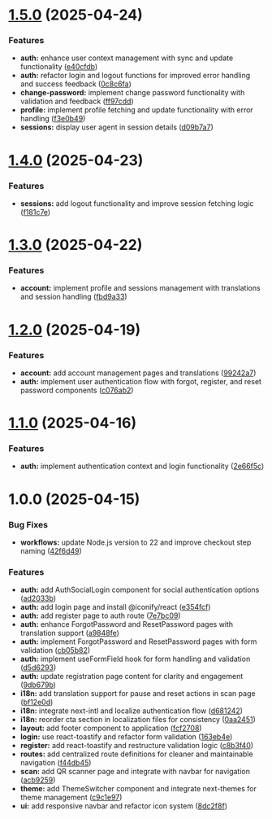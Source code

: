 # [1.5.0](https://github.com/ntuan2502/nextjs-amata/compare/v1.4.0...v1.5.0) (2025-04-24)


### Features

* **auth:** enhance user context management with sync and update functionality ([e40cfdb](https://github.com/ntuan2502/nextjs-amata/commit/e40cfdb41c311cacfc49ab4a7d49d4d33a06997c))
* **auth:** refactor login and logout functions for improved error handling and success feedback ([0c8c6fa](https://github.com/ntuan2502/nextjs-amata/commit/0c8c6fa97520d65fabc1cd5e5788b92a729a3971))
* **change-password:** implement change password functionality with validation and feedback ([ff97cdd](https://github.com/ntuan2502/nextjs-amata/commit/ff97cdd117782c5f2753f1538aa6b22b462d2ba7))
* **profile:** implement profile fetching and update functionality with error handling ([f3e0b49](https://github.com/ntuan2502/nextjs-amata/commit/f3e0b49be9b1fc68bbad41d2f82b27ebb22e3cb0))
* **sessions:** display user agent in session details ([d09b7a7](https://github.com/ntuan2502/nextjs-amata/commit/d09b7a771493d6279155273a5a9890a1abee31d2))

# [1.4.0](https://github.com/ntuan2502/nextjs-amata/compare/v1.3.0...v1.4.0) (2025-04-23)


### Features

* **sessions:** add logout functionality and improve session fetching logic ([f181c7e](https://github.com/ntuan2502/nextjs-amata/commit/f181c7eba53fd3ea9a10c36e12e4796a2703335b))

# [1.3.0](https://github.com/ntuan2502/nextjs-amata/compare/v1.2.0...v1.3.0) (2025-04-22)


### Features

* **account:** implement profile and sessions management with translations and session handling ([fbd9a33](https://github.com/ntuan2502/nextjs-amata/commit/fbd9a339c2f12a9bcff0e4a0770cf7afc39375fd))

# [1.2.0](https://github.com/ntuan2502/nextjs-amata/compare/v1.1.0...v1.2.0) (2025-04-19)


### Features

* **account:** add account management pages and translations ([99242a7](https://github.com/ntuan2502/nextjs-amata/commit/99242a7f15d6e0cf479637cf96aeede06c1f02cc))
* **auth:** implement user authentication flow with forgot, register, and reset password components ([c076ab2](https://github.com/ntuan2502/nextjs-amata/commit/c076ab212db6515768c7532089419e14fa6b8e13))

# [1.1.0](https://github.com/ntuan2502/nextjs-amata/compare/v1.0.0...v1.1.0) (2025-04-16)


### Features

* **auth:** implement authentication context and login functionality ([2e66f5c](https://github.com/ntuan2502/nextjs-amata/commit/2e66f5cd45447a9dd732b29b81846536173b0efd))

# 1.0.0 (2025-04-15)


### Bug Fixes

* **workflows:** update Node.js version to 22 and improve checkout step naming ([42f6d49](https://github.com/ntuan2502/nextjs-amata/commit/42f6d490f48187a39aeb4195f86581b3ec1bf319))


### Features

* **auth:** add AuthSocialLogin component for social authentication options ([ad2033b](https://github.com/ntuan2502/nextjs-amata/commit/ad2033bcd21df66a28f0ec64e03d06ecdbe6bca5))
* **auth:** add login page and install @iconify/react ([e354fcf](https://github.com/ntuan2502/nextjs-amata/commit/e354fcf31988d9df6e014848458cb17c8518a600))
* **auth:** add register page to auth route ([7e7bc09](https://github.com/ntuan2502/nextjs-amata/commit/7e7bc098bfb6c35faee5c8a96da01e371b531bfd))
* **auth:** enhance ForgotPassword and ResetPassword pages with translation support ([a9848fe](https://github.com/ntuan2502/nextjs-amata/commit/a9848fea97ba50fd9e55178ad32b23fe7a99def3))
* **auth:** implement ForgotPassword and ResetPassword pages with form validation ([cb05b82](https://github.com/ntuan2502/nextjs-amata/commit/cb05b82037c75f0f6917e2b4b7101e5ae41e59fc))
* **auth:** implement useFormField hook for form handling and validation ([d5d6293](https://github.com/ntuan2502/nextjs-amata/commit/d5d62933660adc694ba932371f14a99021dbb895))
* **auth:** update registration page content for clarity and engagement ([9db679b](https://github.com/ntuan2502/nextjs-amata/commit/9db679ba0593b83e5503a4f082d819fa621e40f6))
* **i18n:** add translation support for pause and reset actions in scan page ([bf12e0d](https://github.com/ntuan2502/nextjs-amata/commit/bf12e0d2926a062b7b7949336bc6f18da97468d8))
* **i18n:** integrate next-intl and localize authentication flow ([d681242](https://github.com/ntuan2502/nextjs-amata/commit/d6812422cad0905a66c0dee3a15e631997730d41))
* **i18n:** reorder cta section in localization files for consistency ([0aa2451](https://github.com/ntuan2502/nextjs-amata/commit/0aa24512c29910c0025a5403c5dcdeaa2f3e0d40))
* **layout:** add footer component to application ([fcf2708](https://github.com/ntuan2502/nextjs-amata/commit/fcf2708490846670a9c09c96ad7323b2e1fd38e4))
* **login:** use react-toastify and refactor form validation ([163eb4e](https://github.com/ntuan2502/nextjs-amata/commit/163eb4ec326d041e00b0a3e2b8364bff05f7c244))
* **register:** add react-toastify and restructure validation logic ([c8b3f40](https://github.com/ntuan2502/nextjs-amata/commit/c8b3f40290f1dafd534494d713b0c4a3fbfb24d9))
* **routes:** add centralized route definitions for cleaner and maintainable navigation ([f44db45](https://github.com/ntuan2502/nextjs-amata/commit/f44db456e4737e13aa949d5960517472750f9d53))
* **scan:** add QR scanner page and integrate with navbar for navigation ([acb9259](https://github.com/ntuan2502/nextjs-amata/commit/acb9259b729f16db23a398d4119d89fbd7f9ec89))
* **theme:** add ThemeSwitcher component and integrate next-themes for theme management ([c9c1e97](https://github.com/ntuan2502/nextjs-amata/commit/c9c1e970c05fc6a9bf90f3d3b1ba4c9f37a4b17d))
* **ui:** add responsive navbar and refactor icon system ([8dc2f8f](https://github.com/ntuan2502/nextjs-amata/commit/8dc2f8f6339a87b38254eb08c1445a75195ecce6))
